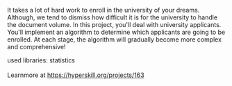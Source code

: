It takes a lot of hard work to enroll in the university of your dreams. Although,
we tend to dismiss how difficult it is for the university to handle the document
volume. In this project, you'll deal with university applicants. You'll implement
an algorithm to determine which applicants are going to be enrolled. At each stage,
the algorithm will gradually become more complex and comprehensive!

used libraries: statistics
<br/><br/>Learnmore at <a href="https://hyperskill.org">https://hyperskill.org/projects/163</a>
